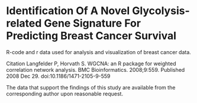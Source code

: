 # Identification Of A Novel Glycolysis-related Gene Signature For Predicting Breast Cancer Survival
R-code and r data used for analysis and visualization of breast cancer data.



Citation
Langfelder P, Horvath S. WGCNA: an R package for weighted correlation network analysis. BMC Bioinformatics. 2008;9:559. Published 2008 Dec 29. doi:10.1186/1471-2105-9-559

The data that support the findings of this study are available from the corresponding author upon reasonable request.
